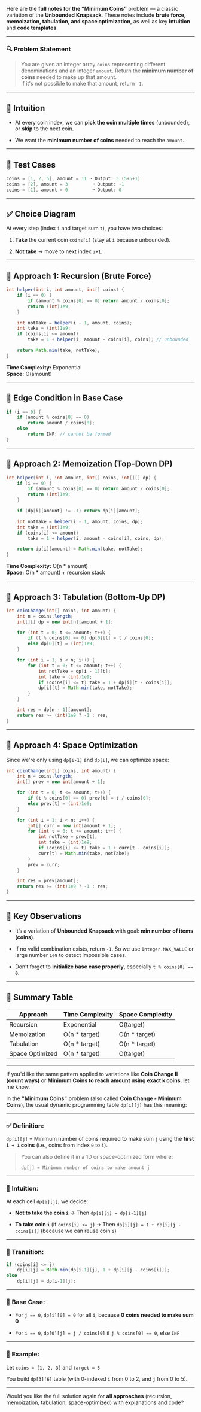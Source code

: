 Here are the **full notes for the “Minimum Coins”** problem — a classic variation of the **Unbounded Knapsack**. These notes include **brute force, memoization, tabulation, and space optimization**, as well as key **intuition** and **code templates**.

---

### 🔍 Problem Statement

> You are given an integer array `coins` representing different denominations and an integer `amount`. Return the **minimum number of coins** needed to make up that amount.  
> If it's not possible to make that amount, return `-1`.

---

## 🧠 Intuition

- At every coin index, we can **pick the coin multiple times** (unbounded), or **skip** to the next coin.
    
- We want the **minimum number of coins** needed to reach the `amount`.
    

---

## 🧪 Test Cases

```java
coins = [1, 2, 5], amount = 11 ➝ Output: 3 (5+5+1)
coins = [2], amount = 3         ➝ Output: -1
coins = [1], amount = 0         ➝ Output: 0
```

---

## ✅ Choice Diagram

At every step (index `i` and target sum `t`), you have two choices:

1. **Take** the current coin `coins[i]` (stay at `i` because unbounded).
    
2. **Not take** → move to next index `i+1`.
    

---

## 🧮 Approach 1: Recursion (Brute Force)

```java
int helper(int i, int amount, int[] coins) {
    if (i == 0) {
        if (amount % coins[0] == 0) return amount / coins[0];
        return (int)1e9;
    }

    int notTake = helper(i - 1, amount, coins);
    int take = (int)1e9;
    if (coins[i] <= amount)
        take = 1 + helper(i, amount - coins[i], coins); // unbounded

    return Math.min(take, notTake);
}
```

**Time Complexity:** Exponential  
**Space:** O(amount)

---

## 🧠 Edge Condition in Base Case

```java
if (i == 0) {
    if (amount % coins[0] == 0)
        return amount / coins[0];
    else
        return INF; // cannot be formed
}
```

---

## 🧠 Approach 2: Memoization (Top-Down DP)

```java
int helper(int i, int amount, int[] coins, int[][] dp) {
    if (i == 0) {
        if (amount % coins[0] == 0) return amount / coins[0];
        return (int)1e9;
    }

    if (dp[i][amount] != -1) return dp[i][amount];

    int notTake = helper(i - 1, amount, coins, dp);
    int take = (int)1e9;
    if (coins[i] <= amount)
        take = 1 + helper(i, amount - coins[i], coins, dp);

    return dp[i][amount] = Math.min(take, notTake);
}
```

**Time Complexity:** O(n * amount)  
**Space:** O(n * amount) + recursion stack

---

## 🧮 Approach 3: Tabulation (Bottom-Up DP)

```java
int coinChange(int[] coins, int amount) {
    int n = coins.length;
    int[][] dp = new int[n][amount + 1];

    for (int t = 0; t <= amount; t++) {
        if (t % coins[0] == 0) dp[0][t] = t / coins[0];
        else dp[0][t] = (int)1e9;
    }

    for (int i = 1; i < n; i++) {
        for (int t = 0; t <= amount; t++) {
            int notTake = dp[i - 1][t];
            int take = (int)1e9;
            if (coins[i] <= t) take = 1 + dp[i][t - coins[i]];
            dp[i][t] = Math.min(take, notTake);
        }
    }

    int res = dp[n - 1][amount];
    return res >= (int)1e9 ? -1 : res;
}
```

---

## 💾 Approach 4: Space Optimization

Since we're only using `dp[i-1]` and `dp[i]`, we can optimize space:

```java
int coinChange(int[] coins, int amount) {
    int n = coins.length;
    int[] prev = new int[amount + 1];

    for (int t = 0; t <= amount; t++) {
        if (t % coins[0] == 0) prev[t] = t / coins[0];
        else prev[t] = (int)1e9;
    }

    for (int i = 1; i < n; i++) {
        int[] curr = new int[amount + 1];
        for (int t = 0; t <= amount; t++) {
            int notTake = prev[t];
            int take = (int)1e9;
            if (coins[i] <= t) take = 1 + curr[t - coins[i]];
            curr[t] = Math.min(take, notTake);
        }
        prev = curr;
    }

    int res = prev[amount];
    return res >= (int)1e9 ? -1 : res;
}
```

---

## 🧠 Key Observations

- It’s a variation of **Unbounded Knapsack** with goal: **min number of items (coins)**.
    
- If no valid combination exists, return `-1`. So we use `Integer.MAX_VALUE` or large number `1e9` to detect impossible cases.
    
- Don’t forget to **initialize base case properly**, especially `t % coins[0] == 0`.
    

---

## 🧮 Summary Table

|Approach|Time Complexity|Space Complexity|
|---|---|---|
|Recursion|Exponential|O(target)|
|Memoization|O(n * target)|O(n * target)|
|Tabulation|O(n * target)|O(n * target)|
|Space Optimized|O(n * target)|O(target)|

---

If you'd like the same pattern applied to variations like **Coin Change II (count ways)** or **Minimum Coins to reach amount using exact k coins**, let me know.



In the **"Minimum Coins"** problem (also called **Coin Change - Minimum Coins**), the usual dynamic programming table `dp[i][j]` has this meaning:

---

### ✅ **Definition:**

`dp[i][j]` = Minimum number of coins required to make sum `j` using the **first `i + 1` coins** (i.e., coins from index `0` to `i`).

> You can also define it in a 1D or space-optimized form where:
> 
> `dp[j] = Minimum number of coins to make amount j`

---

### 🧠 **Intuition:**

At each cell `dp[i][j]`, we decide:

- **Not to take the coin `i`** → Then `dp[i][j] = dp[i-1][j]`
    
- **To take coin `i`** (if `coins[i] <= j`) → Then `dp[i][j] = 1 + dp[i][j - coins[i]]` (because we can reuse coin `i`)
    

---

### 🔁 **Transition:**

```java
if (coins[i] <= j)
    dp[i][j] = Math.min(dp[i-1][j], 1 + dp[i][j - coins[i]]);
else
    dp[i][j] = dp[i-1][j];
```

---

### 🧱 **Base Case:**

- For `j == 0`, `dp[i][0] = 0` for all `i`, because **0 coins needed to make sum 0**
    
- For `i == 0`, `dp[0][j] = j / coins[0]` if `j % coins[0] == 0`, else `INF`
    

---

### 🧪 Example:

Let `coins = [1, 2, 3]` and `target = 5`

You build `dp[3][6]` table (with 0-indexed `i` from 0 to 2, and `j` from 0 to 5).

---

Would you like the full solution again for **all approaches** (recursion, memoization, tabulation, space-optimized) with explanations and code?